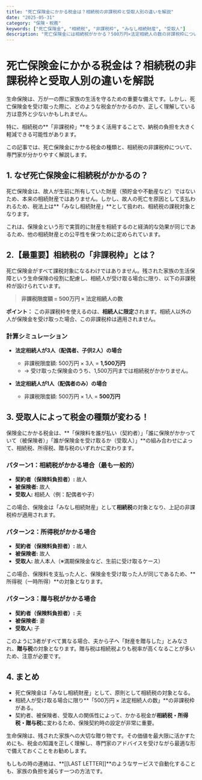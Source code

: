 ```yaml
---
title: "死亡保険金にかかる税金は？相続税の非課税枠と受取人別の違いを解説"
date: "2025-05-31"
category: "保険・税務"
keywords: ["死亡保険金", "相続税", "非課税枠", "みなし相続財産", "受取人"]
description: "死亡保険金には相続税がかかる？500万円×法定相続人の数の非課税枠について、計算方法を解説。保険金の受取人が誰かによって、相続税・所得税・贈与税と税金の種類が変わる重要なポイントも分かります。"
---
```


# 死亡保険金にかかる税金は？相続税の非課税枠と受取人別の違いを解説

生命保険は、万が一の際に家族の生活を守るための重要な備えです。しかし、死亡保険金を受け取った際に、どのような税金がかかるのか、正しく理解している方は意外と少ないかもしれません。

特に、相続税の**「非課税枠」**をうまく活用することで、納税の負担を大きく軽減できる可能性があります。

この記事では、死亡保険金にかかる税金の種類と、相続税の非課税枠について、専門家が分かりやすく解説します。

## 1. なぜ死亡保険金に相続税がかかるの？

死亡保険金は、故人が生前に所有していた財産（預貯金や不動産など）ではないため、本来の相続財産ではありません。しかし、故人の死亡を原因として支払われるため、税法上は**「みなし相続財産」**として扱われ、相続税の課税対象となります。

これは、保険金という形で実質的に財産を相続するのと経済的な効果が同じであるため、他の相続財産との公平性を保つために定められています。

## 2.【最重要】相続税の「非課税枠」とは？

死亡保険金がすべて課税対象になるわけではありません。残された家族の生活保障という生命保険の役割に配慮し、相続人が受け取る場合に限り、以下の非課税枠が設けられています。

> **非課税限度額 = 500万円 × 法定相続人の数**

**ポイント：** この非課税枠を使えるのは、**相続人に限定**されます。相続人以外の人が保険金を受け取った場合、この非課税枠は適用されません。

### 計算シミュレーション

- **法定相続人が3人（配偶者、子供2人）の場合**
  - 非課税限度額: 500万円 × 3人 = **1,500万円**
  - → 受け取った保険金のうち、1,500万円までは相続税がかかりません。

- **法定相続人が1人（配偶者のみ）の場合**
  - 非課税限度額: 500万円 × 1人 = **500万円**

## 3. 受取人によって税金の種類が変わる！

保険金にかかる税金は、**「保険料を誰が払い（契約者）」「誰に保険がかかっていて（被保険者）」「誰が保険金を受け取るか（受取人）」**の組み合わせによって、相続税、所得税、贈与税のいずれかに変わります。

### パターン1：相続税がかかる場合（最も一般的）

- **契約者（保険料負担者）:** 故人
- **被保険者:** 故人
- **受取人:** 相続人（例：配偶者や子）

この場合、保険金は「みなし相続財産」として**相続税**の対象となり、上記の非課税枠が適用されます。

### パターン2：所得税がかかる場合

- **契約者（保険料負担者）:** 故人
- **被保険者:** 故人
- **受取人:** 故人本人（※満期保険金など、生前に受け取るケース）

この場合、保険料を支払った人と、保険金を受け取った人が同じであるため、**所得税（一時所得）**の対象となります。

### パターン3：贈与税がかかる場合

- **契約者（保険料負担者）:** 夫
- **被保険者:** 妻
- **受取人:** 子

このように3者がすべて異なる場合、夫から子へ「財産を贈与した」とみなされ、**贈与税**の対象となります。贈与税は相続税よりも税率が高くなることが多いため、注意が必要です。

## 4. まとめ

- 死亡保険金は「みなし相続財産」として、原則として相続税の対象となる。
- 相続人が受け取る場合に限り**「500万円 × 法定相続人の数」**の非課税枠がある。
- 契約者、被保険者、受取人の関係性によって、かかる税金が**相続税・所得税・贈与税**に変わるため、保険契約時の設定が非常に重要。

生命保険は、残された家族への大切な贈り物です。その価値を最大限に活かすためにも、税金の知識を正しく理解し、専門家のアドバイスを受けながら最適な形で備えておくことをお勧めします。

もしもの時の連絡は、**[[LAST LETTER]]**のようなサービスで自動化することも、家族の負担を減らす一つの方法です。